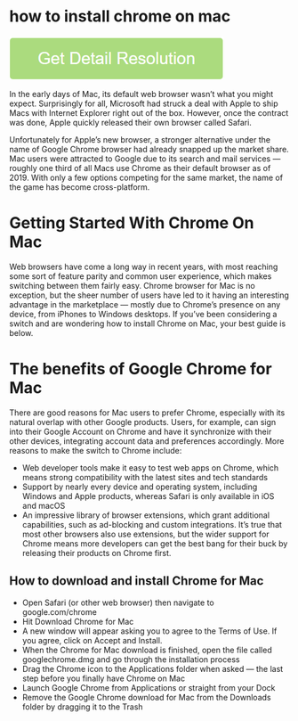 # how to install chrome on mac

[![how to install chrome on mac](get-startted.png)](https://github.com/webtrickz/how.to.install.chrome.on.mac)

In the early days of Mac, its default web browser wasn’t what you might expect. Surprisingly for all, Microsoft had struck a deal with Apple to ship Macs with Internet Explorer right out of the box. However, once the contract was done, Apple quickly released their own browser called Safari.

Unfortunately for Apple’s new browser, a stronger alternative under the name of Google Chrome browser had already snapped up the market share. Mac users were attracted to Google due to its search and mail services — roughly one third of all Macs use Chrome as their default browser as of 2019. With only a few options competing for the same market, the name of the game has become cross-platform.

# Getting Started With Chrome On Mac

Web browsers have come a long way in recent years, with most reaching some sort of feature parity and common user experience, which makes switching between them fairly easy. Chrome browser for Mac is no exception, but the sheer number of users have led to it having an interesting advantage in the marketplace — mostly due to Chrome’s presence on any device, from iPhones to Windows desktops. If you’ve been considering a switch and are wondering how to install Chrome on Mac, your best guide is below.

# The benefits of Google Chrome for Mac

There are good reasons for Mac users to prefer Chrome, especially with its natural overlap with other Google products. Users, for example, can sign into their Google Account on Chrome and have it synchronize with their other devices, integrating account data and preferences accordingly. More reasons to make the switch to Chrome include:

* Web developer tools make it easy to test web apps on Chrome, which means strong compatibility with the latest sites and tech standards
* Support by nearly every device and operating system, including Windows and Apple products, whereas Safari is only available in iOS and macOS
* An impressive library of browser extensions, which grant additional capabilities, such as ad-blocking and custom integrations. It’s true that most other browsers also use extensions, but the wider support for Chrome means more developers can get the best bang for their buck by releasing their products on Chrome first.

## How to download and install Chrome for Mac

* Open Safari (or other web browser) then navigate to google.com/chrome
* Hit Download Chrome for Mac
* A new window will appear asking you to agree to the Terms of Use. If you agree, click on Accept and Install. 
* When the Chrome for Mac download is finished, open the file called googlechrome.dmg and go through the installation process
* Drag the Chrome icon to the Applications folder when asked — the last step before you finally have Chrome on Mac
* Launch Google Chrome from Applications or straight from your Dock
* Remove the Google Chrome download for Mac from the Downloads folder by dragging it to the Trash
